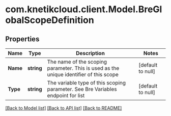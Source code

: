 # com.knetikcloud.client.Model.BreGlobalScopeDefinition
## Properties

Name | Type | Description | Notes
------------ | ------------- | ------------- | -------------
**Name** | **string** | The name of the scoping parameter. This is used as the unique identifier of this scope | [default to null]
**Type** | **string** | The variable type of this scoping parameter. See Bre Variables endpoint for list | [default to null]

[[Back to Model list]](../README.md#documentation-for-models) [[Back to API list]](../README.md#documentation-for-api-endpoints) [[Back to README]](../README.md)

